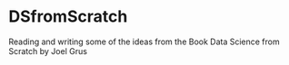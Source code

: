 # DSfromScratch
Reading and writing some of the ideas from the Book Data Science from Scratch by Joel Grus
